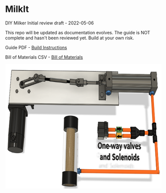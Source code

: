 # MilkIt
DIY Milker Initial review draft - 2022-05-06

This repo will be updated as documentation evolves. The guide is NOT complete and hasn't been reviewed yet. Build at your own risk.

Guide PDF - <a href="https://github.com/MikesMachines/MilkIt/blob/main/DIY%20Milker%20V0.1%20.pdf">Build Instructions</a> <p>
Bill of Materials CSV - <a href="https://github.com/MikesMachines/MilkIt/blob/main/DIY%20Milker%20Parts%20List.csv">Bill of Materials</a>

<img src="https://github.com/MikesMachines/MilkIt/blob/main/media/MilkIT_SCModel.png" alt="SC Cylinder Model" height="400">


